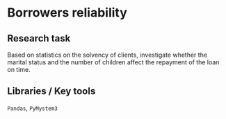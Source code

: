 # Borrowers reliability

## Research task
Based on statistics on the solvency of clients, investigate whether the marital status and the number of children affect the repayment of the loan on time.

## Libraries / Key tools
`Pandas`, `PyMystem3`
